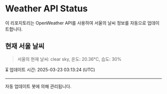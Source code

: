 
# Weather API Status

이 리포지토리는 OpenWeather API를 사용하여 서울의 날씨 정보를 자동으로 업데이트합니다.

## 현재 서울 날씨
> 서울의 현재 날씨: clear sky, 온도: 20.36°C, 습도: 30%

⏳ 업데이트 시간: 2025-03-23 03:13:24 (UTC)

---
자동 업데이트 봇에 의해 관리됩니다.
